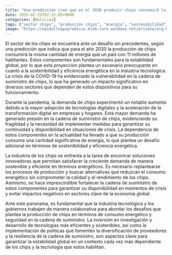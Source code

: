 ```yaml
---
title: "Una predicción cree que en el 2030 producir chips consumirá la misma energía que un país con 11 millones de habitantes"
date: 2025-02-25T02:15:05+0000
categories: [Noticias]
tags: ["sector chips", "producción chips", "energía", "sostenibilidad", "cadena suministro", "demanda chips", "eficiencia energética."]
image: "https://oaidalleapiprodscus.blob.core.windows.net/private/org-HKmKxpuNw3Y88lm4EBrIPq0n/user-ZwiCXOggLL8ZNNKE2g7rXFmV/img-0i6EeC5ntHE6dz23gDVqkD3J.png?st=2025-02-25T01%3A15%3A05Z&se=2025-02-25T03%3A15%3A05Z&sp=r&sv=2024-08-04&sr=b&rscd=inline&rsct=image/png&skoid=d505667d-d6c1-4a0a-bac7-5c84a87759f8&sktid=a48cca56-e6da-484e-a814-9c849652bcb3&skt=2025-02-25T00%3A14%3A57Z&ske=2025-02-26T00%3A14%3A57Z&sks=b&skv=2024-08-04&sig=YqBhQh8BLPCBSR/rf0lQffduAYaU%2BbLwtDcIMMxFnTo%3D"
---
```


El sector de los chips se encuentra ante un desafío sin precedentes, según una predicción que indica que para el año 2030 la producción de chips consumirá la misma cantidad de energía que un país con 11 millones de habitantes. Estos componentes son fundamentales para la estabilidad global, por lo que esta proyección plantea un escenario preocupante en cuanto a la sostenibilidad y eficiencia energética en la industria tecnológica. La crisis de la COVID-19 ha evidenciado la vulnerabilidad en la cadena de suministro de chips, lo que ha generado un impacto significativo en diversos sectores que dependen de estos dispositivos para su funcionamiento.

Durante la pandemia, la demanda de chips experimentó un notable aumento debido a la mayor adopción de tecnologías digitales y la aceleración de la transformación digital en empresas y hogares. Esta mayor demanda ha generado presión en la cadena de suministro de chips, evidenciando su fragilidad y la necesidad de implementar medidas para garantizar su continuidad y disponibilidad en situaciones de crisis. La dependencia de estos componentes en la actualidad ha llevado a que su producción consuma una cantidad significativa de energía, lo que plantea un desafío adicional en términos de sostenibilidad y eficiencia energética.

La industria de los chips se enfrenta a la tarea de encontrar soluciones innovadoras que permitan satisfacer la creciente demanda de manera sostenible y eficiente en términos energéticos. Es necesario replantearse los procesos de producción y buscar alternativas que reduzcan el consumo energético sin comprometer la calidad y el rendimiento de los chips. Asimismo, se hace imprescindible fortalecer la cadena de suministro de estos componentes para garantizar su disponibilidad en momentos de crisis y evitar impactos negativos en sectores clave de la economía global.

Ante este panorama, es fundamental que la industria tecnológica y los gobiernos trabajen de manera colaborativa para abordar los desafíos que plantea la producción de chips en términos de consumo energético y seguridad en la cadena de suministro. La inversión en investigación y desarrollo de tecnologías más eficientes y sostenibles, así como la implementación de políticas que fomenten la diversificación de proveedores y la resiliencia de la cadena de suministro, son aspectos clave para garantizar la estabilidad global en un contexto cada vez más dependiente de los chips y la tecnología que estos habilitan.
    